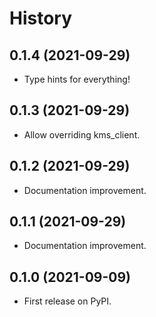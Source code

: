 # History

## 0.1.4 (2021-09-29)

* Type hints for everything!

## 0.1.3 (2021-09-29)

* Allow overriding kms_client.

## 0.1.2 (2021-09-29)

* Documentation improvement.

## 0.1.1 (2021-09-29)

* Documentation improvement.

## 0.1.0 (2021-09-09)

* First release on PyPI.
